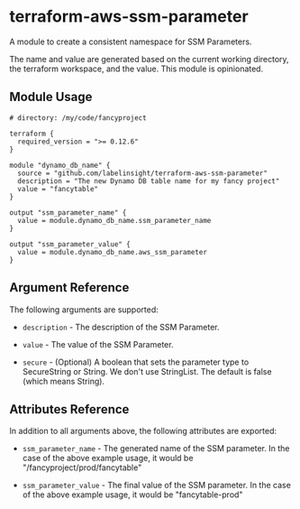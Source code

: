 # terraform-aws-ssm-parameter
A module to create a consistent namespace for SSM Parameters.

The name and value are generated based on the current working directory, the terraform workspace, and the value. This module is opinionated.


## Module Usage
```
# directory: /my/code/fancyproject

terraform {
  required_version = ">= 0.12.6"
}

module "dynamo_db_name" {
  source = "github.com/labelinsight/terraform-aws-ssm-parameter"
  description = "The new Dynamo DB table name for my fancy project"
  value = "fancytable"
}

output "ssm_parameter_name" {
  value = module.dynamo_db_name.ssm_parameter_name
}

output "ssm_parameter_value" {
  value = module.dynamo_db_name.aws_ssm_parameter
}
```

## Argument Reference
The following arguments are supported:

* `description` - The description of the SSM Parameter.

* `value` - The value of the SSM Parameter. 

* `secure` - (Optional) A boolean that sets the parameter type to SecureString or String. We don't use StringList. The default is false (which means String).


## Attributes Reference
In addition to all arguments above, the following attributes are exported:

* `ssm_parameter_name` - The generated name of the SSM parameter. In the case of the above example usage, it would be "/fancyproject/prod/fancytable"

* `ssm_parameter_value` - The final value of the SSM parameter. In the case of the above example usage, it would be "fancytable-prod"


